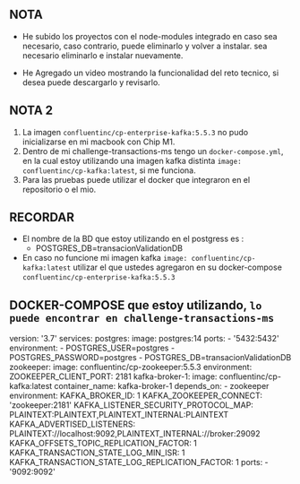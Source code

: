 ## NOTA

- He subido los proyectos con el node-modules integrado en caso sea necesario, caso contrario, puede eliminarlo y volver a instalar.  sea necesario eliminarlo e instalar nuevamente.

- He Agregado un video mostrando la funcionalidad del reto tecnico, si desea puede descargarlo y revisarlo.

## NOTA 2

1. La imagen `confluentinc/cp-enterprise-kafka:5.5.3` no pudo inicializarse en mi macbook con Chip M1.
2. Dentro de mi challenge-transactions-ms tengo un `docker-compose.yml`, en la cual
   estoy utilizando una imagen kafka distinta `image: confluentinc/cp-kafka:latest`, si me funciona.
3. Para las pruebas puede utilizar el docker que integraron en el repositorio o el mio.


## RECORDAR

- El nombre de la BD que estoy utilizando en el postgress es :
  - POSTGRES_DB=transacionValidationDB
- En caso no funcione mi imagen kafka `image: confluentinc/cp-kafka:latest` utilizar el que ustedes agregaron en su docker-compose `confluentinc/cp-enterprise-kafka:5.5.3`

## DOCKER-COMPOSE que estoy utilizando, `lo puede encontrar en challenge-transactions-ms`

version: '3.7'
services:
postgres:
image: postgres:14
ports: - '5432:5432'
environment: - POSTGRES_USER=postgres - POSTGRES_PASSWORD=postgres - POSTGRES_DB=transacionValidationDB
zookeeper:
image: confluentinc/cp-zookeeper:5.5.3
environment:
ZOOKEEPER_CLIENT_PORT: 2181
kafka-broker-1:
image: confluentinc/cp-kafka:latest
container_name: kafka-broker-1
depends_on: - zookeeper
environment:
KAFKA_BROKER_ID: 1
KAFKA_ZOOKEEPER_CONNECT: 'zookeeper:2181'
KAFKA_LISTENER_SECURITY_PROTOCOL_MAP: PLAINTEXT:PLAINTEXT,PLAINTEXT_INTERNAL:PLAINTEXT
KAFKA_ADVERTISED_LISTENERS: PLAINTEXT://localhost:9092,PLAINTEXT_INTERNAL://broker:29092
KAFKA_OFFSETS_TOPIC_REPLICATION_FACTOR: 1
KAFKA_TRANSACTION_STATE_LOG_MIN_ISR: 1
KAFKA_TRANSACTION_STATE_LOG_REPLICATION_FACTOR: 1
ports: - '9092:9092'
